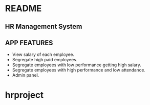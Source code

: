 # README

HR Management System
---------------------

APP FEATURES
---------------------

 * View salary of each employee.
 * Segregate high paid employees.
 * Segregate employees with low performance getting high salary.
 * Segregate employees with high performance and low attendance.
 * Admin panel.
 

    
# hrproject
